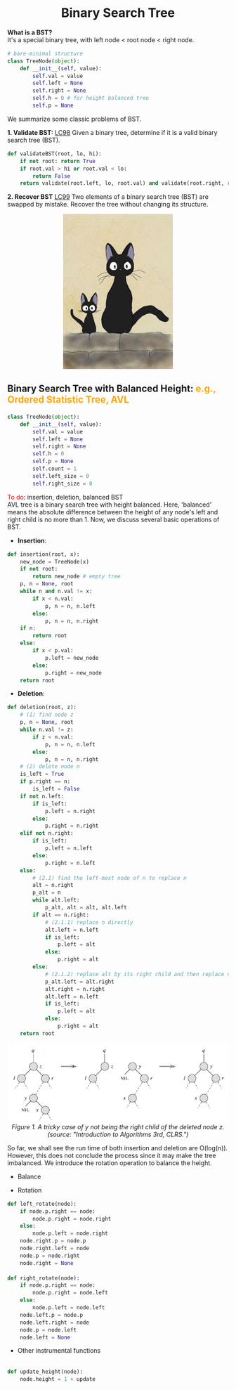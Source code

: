 # <center>Binary Search Tree</center>

__What is a BST?__  
It's a special binary tree, with left node < root node < right node.  
```python
# bare-minimal structure
class TreeNode(object):
    def __init__(self, value):
        self.val = value
        self.left = None
        self.right = None
        self.h = 0 # for height balanced tree
        self.p = None
```


We summarize some classic problems of BST.  

__1. Validate BST:__ [LC98](https://leetcode.com/problems/validate-binary-search-tree/) Given a binary tree, determine if it is a valid binary search tree (BST).  
```python
def validateBST(root, lo, hi):
    if not root: return True
    if root.val > hi or root.val < lo:
        return False
    return validate(root.left, lo, root.val) and validate(root.right, root.val, hi)
```

__2. Recover BST__ [LC99](https://leetcode.com/problems/recover-binary-search-tree/) Two elements of a binary search tree (BST) are swapped by mistake. Recover the tree without changing its structure.  

<p align='center'>
    <img src="../fig/kiki02.jpg" width='250'>
</p>

## Binary Search Tree with Balanced Height: <font color='orange'>e.g., Ordered Statistic Tree, AVL</font>
```python
class TreeNode(object):
    def __init__(self, value):
        self.val = value
        self.left = None
        self.right = None
        self.h = 0 
        self.p = None
        self.count = 1
        self.left_size = 0
        self.right_size = 0
```
<font color="red">To do</font>: insertion, deletion, balanced BST  
AVL tree is a binary search tree with height balanced. Here, 'balanced' means the absolute difference between the height of any node's left and right child is no more than 1. Now, we discuss several basic operations of BST.  
* __Insertion__:  
```python
def insertion(root, x):
    new_node = TreeNode(x)
    if not root:
        return new_node # empty tree
    p, n = None, root
    while n and n.val != x:
        if x < n.val:
            p, n = n, n.left
        else:
            p, n = n, n.right
    if n:
        return root
    else:
        if x < p.val:
            p.left = new_node
        else:
            p.right = new_node
    return root
```

* __Deletion__:  
```python
def deletion(root, z):
    # (1) find node z
    p, n = None, root
    while n.val != z:
        if z < n.val:
            p, n = n, n.left
        else:
            p, n = n, n.right
    # (2) delete node n
    is_left = True
    if p.right == n:
        is_left = False
    if not n.left:
        if is_left:
            p.left = n.right
        else:
            p.right = n.right
    elif not n.right:
        if is_left:
            p.left = n.left
        else:
            p.right = n.left
    else:
        # (2.1) find the left-most node of n to replace n
        alt = n.right
        p_alt = n
        while alt.left:
            p_alt, alt = alt, alt.left
        if alt == n.right:
            # (2.1.1) replace n directly
            alt.left = n.left
            if is_left:
                p.left = alt
            else:
                p.right = alt
        else:
            # (2.1.2) replace alt by its right child and then replace n by alt
            p_alt.left = alt.right
            alt.right = n.right
            alt.left = n.left
            if is_left:
                p.left = alt
            else:
                p.right = alt
    return root
```
<p align='center'>
    <img src="../fig/BST_deletion.png">  
    <br>
    <em>Figure 1. A tricky case of y not being the right child of the deleted node z. (source: "Introduction to Algorithms 3rd, CLRS.")</em>
</p>

So far, we shall see the run time of both insertion and deletion are O(log(n)). However, this does not conclude the process since it may make the tree imbalanced. We introduce the rotation operation to balance the height. 


* Balance

* Rotation

```python
def left_rotate(node):
    if node.p.right == node:
        node.p.right = node.right
    else:
        node.p.left = node.right
    node.right.p = node.p    
    node.right.left = node
    node.p = node.right
    node.right = None

def right_rotate(node):
    if node.p.right == node:
        node.p.right = node.left
    else:
        node.p.left = node.left
    node.left.p = node.p
    node.left.right = node
    node.p = node.left
    node.left = None
```
* Other instrumental functions
```python

def update_height(node):
    node.height = 1 + update
```


